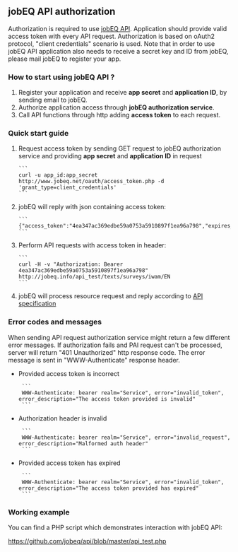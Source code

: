 ## jobEQ API authorization

Authorization is required to use [jobEQ API](http://www.jobeq.info/api/). Application should provide valid access token with every API request. Authorization is based on oAuth2 protocol, "client credentials" scenario is used. Note that in order to use jobEQ API application also needs to receive a secret key and ID from jobEQ, please mail jobEQ to register your app. 

### How to start using jobEQ API ?

1. Register your application and receive __app secret__ and __application ID__, by sending email to jobEQ.
2. Authorize application access through __jobEQ authorization service__. 
3. Call API functions through http adding __access token__ to each request.

### Quick start guide
1. Request access token by sending GET request to jobEQ authorization service and providing __app secret__ and __application ID__ in request

       ```
       curl -u app_id:app_secret http://www.jobeq.net/oauth/access_token.php -d 'grant_type=client_credentials'
       ```

2. jobEQ will reply with json containing access token:

       ```
       {"access_token":"4ea347ac369edbe59a0753a5910897f1ea96a798","expires_in":3600,"token_type":"bearer","scope":null}
       ```

3. Perform API requests with access token in header:

       ```
       curl -H -v "Authorization: Bearer 4ea347ac369edbe59a0753a5910897f1ea96a798" http://jobeq.info/api_test/texts/surveys/iwam/EN
       ```
       
4. jobEQ will process resource request and reply according to [API specification](../blob/master/specification.json)


### Error codes and messages

When sending API request authorization service might return a few different error messages. If authorization fails and PAI request can't be processed, server will return "401 Unauthorized" http response code. The error message is sent in "WWW-Authenticate" response header.

- Provided access token is incorrect

       ```
       WWW-Authenticate: bearer realm="Service", error="invalid_token", error_description="The access token provided is invalid"
       ```

- Authorization header is invalid

       ```
       WWW-Authenticate: bearer realm="Service", error="invalid_request", error_description="Malformed auth header"
       ```
       
- Provided access token has expired

       ```
       WWW-Authenticate: bearer realm="Service", error="invalid_token", error_description="The access token provided has expired"
       ```
### Working example

You can find a PHP script which demonstrates interaction with jobEQ API:

<https://github.com/jobeq/api/blob/master/api_test.php>
